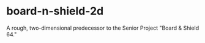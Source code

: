 # board-n-shield-2d
A rough, two-dimensional predecessor to the Senior Project "Board &amp; Shield 64."
